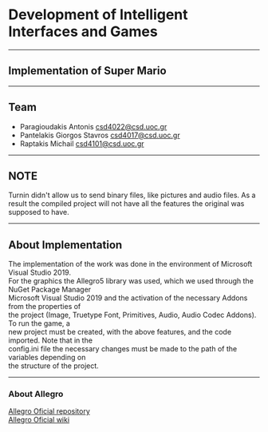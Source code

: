 # Development of Intelligent Interfaces and Games

---

## Implementation of Super Mario

---

## Team
- Paragioudakis Antonis csd4022@csd.uoc.gr
- Pantelakis Giorgos Stavros csd4017@csd.uoc.gr
- Raptakis Michail csd4101@csd.uoc.gr

---

## NOTE
Turnin didn't allow us to send binary files, like pictures and audio files. 
As a result the compiled project will not have all the features the original was supposed to have.

---

## About Implementation
The implementation of the work was done in the environment of Microsoft Visual Studio 2019.  
For the graphics the Allegro5 library was used, which we used through the NuGet Package Manager  
Microsoft Visual Studio 2019 and the activation of the necessary Addons from the properties of  
the project (Image, Truetype Font, Primitives, Audio, Audio Codec Addons). To run the game, a  
new project must be created, with the above features, and the code imported. Note that in the  
config.ini file the necessary changes must be made to the path of the variables depending on  
the structure of the project.

---

### About Allegro

[Allegro Oficial repository](https://github.com/liballeg/allegro5)  
[Allegro Oficial wiki](https://github.com/liballeg/allegro_wiki/wiki)
